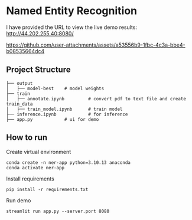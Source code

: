 # Named Entity Recognition
I have provided the URL to view the live demo results: http://44.202.255.40:8080/

https://github.com/user-attachments/assets/a53556b9-1fbc-4c3a-bbe4-b08535664dc4


## Project Structure

```
├── output
│   ├── model-best    # model weights
├── train
│   ├── annotate.ipynb         # convert pdf to text file and create train_data
│   ├── train_model.ipynb      # train model
├── inference.ipynb            # for inference
├── app.py            # ui for demo
```
## How to run

Create virtual environment
```
conda create -n ner-app python=3.10.13 anaconda
conda activate ner-app
```
Install requirements
```
pip install -r requirements.txt
```
Run demo
```
streamlit run app.py --server.port 8080
```
